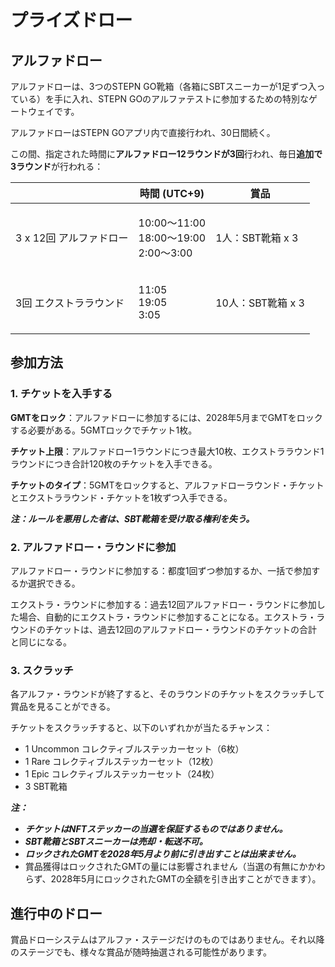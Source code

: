 # プライズドロー

## アルファドロー

アルファドローは、3つのSTEPN GO靴箱（各箱にSBTスニーカーが1足ずつ入っている）を手に入れ、STEPN GOのアルファテストに参加するための特別なゲートウェイです。

アルファドローはSTEPN GOアプリ内で直接行われ、30日間続く。

この間、指定された時間に**アルファドロー12ラウンドが3回**行われ、毎日**追加で3ラウンド**が行われる：



|                 | 時間 (UTC+9)                                     | 賞品            |
| --------------- | ---------------------------------------------- | ------------- |
| 3 x 12回 アルファドロー | <p>10:00〜11:00<br>18:00〜19:00<br>2:00〜3:00</p> | 1人：SBT靴箱 x 3  |
| 3回 エクストララウンド    | <p>11:05<br>19:05<br>3:05</p>                  | 10人：SBT靴箱 x 3 |

## 参加方法

### 1. チケットを入手する

**GMTをロック**：アルファドローに参加するには、2028年5月までGMTをロックする必要がある。5GMTロックでチケット1枚。

**チケット上限**：アルファドロー1ラウンドにつき最大10枚、エクストララウンド1ラウンドにつき合計120枚のチケットを入手できる。

**チケットのタイプ**：5GMTをロックすると、アルファドローラウンド・チケットとエクストララウンド・チケットを1枚ずつ入手できる。

_**注：ルールを悪用した者は、SBT靴箱を受け取る権利を失う。**_

### 2. アルファドロー・ラウンドに参加

アルファドロー・ラウンドに参加する：都度1回ずつ参加するか、一括で参加するか選択できる。

エクストラ・ラウンドに参加する：過去12回アルファドロー・ラウンドに参加した場合、自動的にエクストラ・ラウンドに参加することになる。エクストラ・ラウンドのチケットは、過去12回のアルファドロー・ラウンドのチケットの合計と同じになる。

### 3. スクラッチ

各アルファ・ラウンドが終了すると、そのラウンドのチケットをスクラッチして賞品を見ることができる。

チケットをスクラッチすると、以下のいずれかが当たるチャンス：

* 1 Uncommon コレクティブルステッカーセット（6枚）
* 1 Rare コレクティブルステッカーセット（12枚）
* 1 Epic コレクティブルステッカーセット（24枚）
* 3 SBT靴箱

_**注：**_

* _**チケットはNFTステッカーの当選を保証するものではありません。**_
* _**SBT靴箱とSBTスニーカーは売却・転送不可。**_
* _**ロックされたGMTを2028年5月より前に引き出すことは出来ません。**_
* 賞品獲得はロックされたGMTの量には影響されません（当選の有無にかかわらず、2028年5月にロックされたGMTの全額を引き出すことができます）。

## 進行中のドロー

賞品ドローシステムはアルファ・ステージだけのものではありません。それ以降のステージでも、様々な賞品が随時抽選される可能性があります。
